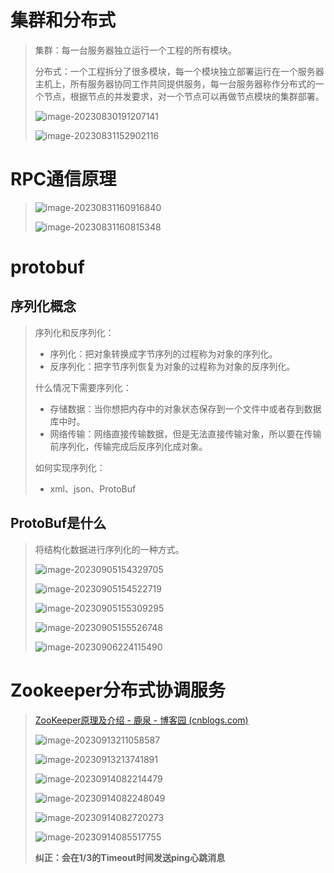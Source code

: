 # 集群和分布式

> 集群：每一台服务器独立运行一个工程的所有模块。
>
> 分布式：一个工程拆分了很多模块，每一个模块独立部署运行在一个服务器主机上，所有服务器协同工作共同提供服务，每一台服务器称作分布式的一个节点，根据节点的并发要求，对一个节点可以再做节点模块的集群部署。
>
> ![image-20230830191207141](分布式网络通信框架.assets/image-20230830191207141.png)
>
> ![image-20230831152902116](分布式网络通信框架.assets/image-20230831152902116.png)

# RPC通信原理

> ![image-20230831160916840](分布式网络通信框架.assets/image-20230831160916840.png)
>
> ![image-20230831160815348](分布式网络通信框架.assets/image-20230831160815348.png)

# protobuf

## 序列化概念

> 序列化和反序列化：
>
> * 序列化：把对象转换成字节序列的过程称为对象的序列化。
> * 反序列化：把字节序列恢复为对象的过程称为对象的反序列化。
>
> 什么情况下需要序列化：
>
> * 存储数据：当你想把内存中的对象状态保存到一个文件中或者存到数据库中时。
> * 网络传输：网络直接传输数据，但是无法直接传输对象，所以要在传输前序列化，传输完成后反序列化成对象。
>
> 如何实现序列化：
>
> * xml、json、ProtoBuf

## ProtoBuf是什么

> 将结构化数据进行序列化的一种方式。
>
> ![image-20230905154329705](分布式网络通信框架.assets/image-20230905154329705.png)
>
> ![image-20230905154522719](分布式网络通信框架.assets/image-20230905154522719.png)
>
> ![image-20230905155309295](分布式网络通信框架.assets/image-20230905155309295.png)
>
>  ![image-20230905155526748](分布式网络通信框架.assets/image-20230905155526748.png)
>
> ![image-20230906224115490](分布式网络通信框架.assets/image-20230906224115490.png)

# Zookeeper分布式协调服务

> [ZooKeeper原理及介绍 - 鹿泉 - 博客园 (cnblogs.com)](https://www.cnblogs.com/xinyonghu/p/11031729.html)
>
> ![image-20230913211058587](分布式网络通信框架.assets/image-20230913211058587.png)
>
> ![image-20230913213741891](分布式网络通信框架.assets/image-20230913213741891.png)
>
> ![image-20230914082214479](分布式网络通信框架.assets/image-20230914082214479.png)
>
> ![image-20230914082248049](分布式网络通信框架.assets/image-20230914082248049.png)
>
> ![image-20230914082720273](分布式网络通信框架.assets/image-20230914082720273.png)
>
> ![image-20230914085517755](分布式网络通信框架.assets/image-20230914085517755-16946529204041.png)
>
> **纠正：会在1/3的Timeout时间发送ping心跳消息**